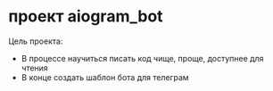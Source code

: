 # проект aiogram_bot
Цель проекта:
- В процессе научиться писать код чище, проще, доступнее для чтения
- В конце создать шаблон бота для телеграм

